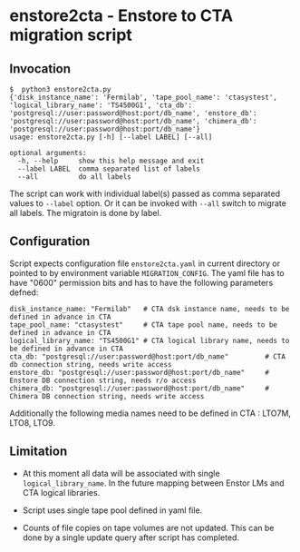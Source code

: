 enstore2cta - Enstore to CTA migration script
=============================================

Invocation
----------

```
$  python3 enstore2cta.py
{'disk_instance_name': 'Fermilab', 'tape_pool_name': 'ctasystest', 'logical_library_name': 'TS4500G1', 'cta_db': 'postgresql://user:password@host:port/db_name', 'enstore_db': 'postgresql://user:password@host:port/db_name', 'chimera_db': 'postgresql://user:password@host:port/db_name'}
usage: enstore2cta.py [-h] [--label LABEL] [--all]

optional arguments:
  -h, --help     show this help message and exit
  --label LABEL  comma separated list of labels
  --all          do all labels

```

The script can work with individual label(s) passed as comma separated values to `--label` option. Or it can be invoked
with `--all` switch to migrate all labels. The migratoin is done by label.

Configuration
--------------

Script expects configuration file `enstore2cta.yaml` in current directory or pointed to by environment variable `MIGRATION_CONFIG`. The yaml file has to have "0600" permission bits and has to have the following parameters defned:

```
disk_instance_name: "Fermilab"   # CTA dsk instance name, needs to be defined in advance in CTA
tape_pool_name: "ctasystest"     # CTA tape pool name, needs to be defined in advance in CTA
logical_library_name: "TS4500G1" # CTA logical library name, needs to be defined in advance in CTA
cta_db: "postgresql://user:password@host:port/db_name"         # CTA db connection string, needs write access
enstore_db: "postgresql://user:password@host:port/db_name"     # Enstore DB connection string, needs r/o access
chimera_db: "postgresql://user:password@host:port/db_name"     # Chimera DB connection string, needs write access
```

Additionally the following media names need to be defined in CTA : LTO7M, LTO8, LTO9.


Limitation
----------

* At this moment all data will be associated with single `logical_library_name`. In the future mapping between
Enstor LMs and CTA logical libraries.

* Script uses single tape pool defined in yaml file.

* Counts of file copies on tape volumes are not updated. This can be done by a single update query after script has completed.
